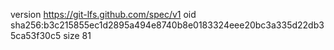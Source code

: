 version https://git-lfs.github.com/spec/v1
oid sha256:b3c215855ec1d2895a494e8740b8e0183324eee20bc3a335d22db35ca53f30c5
size 81
